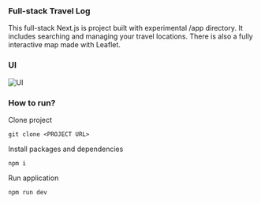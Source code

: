 ### Full-stack Travel Log

This full-stack Next.js is project built with experimental /app directory. It includes searching and managing your travel locations. There is also a fully interactive map made with Leaflet.

### UI
![UI](https://github.com/garbalau-github/next-travel-log/blob/main/UI.png?raw=true)

### How to run?

Clone project

```
git clone <PROJECT URL>
```

Install packages and dependencies

```
npm i
```

Run application

```
npm run dev
```
